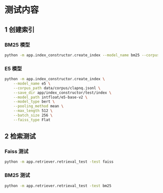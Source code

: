 # 测试内容


## 1 创建索引

### BM25 模型

```bash
python -m app.index_constructor.create_index --model_name bm25 --corpus_path data/corpus/clapnq.jsonl --save_dir app/index_constructor/test/index
```

### E5 模型

```bash
python -m app.index_constructor.create_index \
    --model_name e5 \
    --corpus_path data/corpus/clapnq.jsonl \
    --save_dir app/index_constructor/test/index \
    --model_path intfloat/e5-base-v2 \
    --model_type bert \
    --pooling_method mean \
    --max_length 512 \
    --batch_size 256 \
    --faiss_type Flat
```

## 2 检索测试

### Faiss 测试

```bash
python -m app.retriever.retrieval_test -test faiss
```

### BM25 测试

```bash
python -m app.retriever.retrieval_test -test bm25
```
